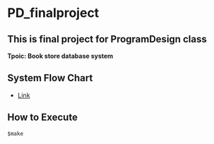 # PD_finalproject
## This is final project for ProgramDesign class
**Tpoic: Book store database system**

## System Flow Chart
* [Link](https://whimsical.com/programdesignfinalproject-SigUNrBRUwyZ3E698HmoHf)

## How to Execute
```
$make
```
